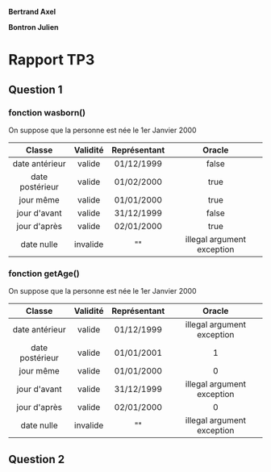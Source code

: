 **Bertrand Axel**

**Bontron Julien**

# Rapport TP3

## Question 1

### fonction wasborn()
On suppose que la personne est née le 1er Janvier 2000

| Classe          | Validité | Représentant | Oracle                     |
|:---------------:|:--------:|:------------:|:--------------------------:|
| date antérieur  | valide   | 01/12/1999   | false                      |
| date postérieur | valide   | 01/02/2000   | true                       |
| jour même       | valide   | 01/01/2000   | true                       |
| jour d'avant    | valide   | 31/12/1999   | false                      |
| jour d'après    | valide   | 02/01/2000   | true                       |
| date nulle      | invalide | ""           | illegal argument exception |

### fonction getAge()
On suppose que la personne est née le 1er Janvier 2000

| Classe          | Validité | Représentant | Oracle                     |
|:---------------:|:--------:|:------------:|:--------------------------:|
| date antérieur  | valide   | 01/12/1999   | illegal argument exception |
| date postérieur | valide   | 01/01/2001   | 1                          |
| jour même       | valide   | 01/01/2000   | 0                          |
| jour d'avant    | valide   | 31/12/1999   | illegal argument exception |
| jour d'après    | valide   | 02/01/2000   | 0                          |
| date nulle      | invalide | ""           | illegal argument exception |

## Question 2

